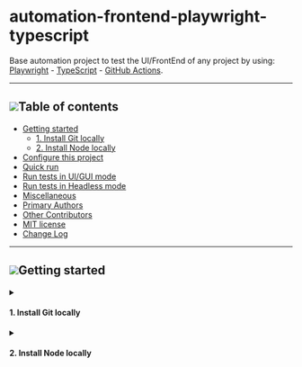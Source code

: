 # automation-frontend-playwright-typescript

Base automation project to test the UI/FrontEnd of any project by using: [Playwright](https://playwright.dev/) - [TypeScript](https://www.typescriptlang.org/) - [GitHub Actions](https://github.com/features/actions).

---

## [![](https://i.ibb.co/2kHmnLX/image.png)](#table-of-contents)Table of contents
- [Getting started](#getting-started)
   - [1. Install Git locally](#1-install-git-locally)
   - [2. Install Node locally](#2-install-node-locally)
- [Configure this project](#configure-this-project)
- [Quick run](#quick-run)
- [Run tests in UI/GUI mode](#run-tests-in-uigui-mode)
- [Run tests in Headless mode](#run-tests-in-headless-mode-with-video-output-to-see-the-recording)
- [Miscellaneous](#miscellaneous)
- [Primary Authors](#primary-authors)
- [Other Contributors](#other-contributors)
- [MIT license](#mit-license)
- [Change Log](#change-log)

___

## [![](https://i.ibb.co/2kHmnLX/image.png)](#getting-started)Getting started

<details>

<summary>

#### 1. Install Git locally
</summary>  

<br/>
You can follow one of these links:  
<br/>

|    Option           |              Link                                                |                          Command                      |
| ------------------- | ---------------------------------------------------------------- | ----------------------------------------------------- |
| ***Windows, Linux, Mac***| https://git-scm.com/book/en/v2/Getting-Started-Installing-Git|  _use the previous link depending on your OS_        |
| ***Homebrew***      | https://www.atlassian.com/git/tutorials/install-git         | `brew install git`                                         |

</details>  


<details>
<summary>

#### 2. Install Node locally</summary>  
___

```sh
npm ci
```

or

```sh
npm i
```

---

### Inside that directory, you can run several commands:

```sh
npx playwright test
```
Runs the end-to-end tests.
<br/>
<br/>

```sh
npx playwright test --ui
```
Starts the interactive UI mode.
<br/>
<br/>

```sh
npx playwright test --project=chromium
```
Runs the tests only on Desktop Chrome.
<br/>
<br/>

```sh
npx playwright test example
```
Runs the tests in a specific file.
<br/>
<br/>

```sh
npx playwright test --debug
```
Runs the tests in debug mode.
<br/>
<br/>

```sh
npx playwright codegen
```
Auto generate tests with Codegen.
<br/>
<br/>

We suggest that you begin by typing:

    npx playwright test

And check out the following files:
  - ./tests/example.spec.ts - Example end-to-end test
  - ./tests-examples/demo-todo-app.spec.ts - Demo Todo App end-to-end tests
  - ./playwright.config.ts - Playwright Test configuration

Visit https://playwright.dev/docs/intro for more information. ✨

Happy hacking! 🎭